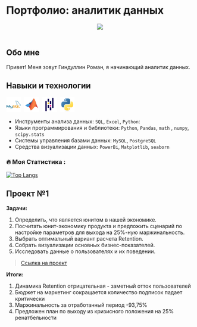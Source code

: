 # Портфолио: аналитик данных

<div id="header" align="center">
  <img src="https://media.giphy.com/media/M9gbBd9nbDrOTu1Mqx/giphy.gif" width="100"/>
</div>
<div id="badges" align="center">
  <img src="https://komarev.com/ghpvc/?username=RomanDoom&style=flat-square&color=blue" alt=""/>
 </div>
  
  
## Обо мне 
Привет! Меня зовут Гиндуллин Роман, я начинающий аналитик данных. 


## Навыки и технологии
<div>
  <img src="https://github.com/devicons/devicon/blob/master/icons/mysql/mysql-original-wordmark.svg" title="MySQL"  alt="MySQL" width="40" height="40"/>&nbsp;
  <img src="https://github.com/devicons/devicon/blob/master/icons/matlab/matlab-original.svg" title="matab"  alt="matab" width="40" height="40"/>&nbsp; 
  <img src="https://github.com/devicons/devicon/blob/master/icons/pandas/pandas-original.svg" title="pandas"  alt="pandas" width="40" height="40"/>&nbsp;
  <img src="https://github.com/devicons/devicon/blob/master/icons/python/python-original.svg" title="pandas"  alt="pandas" width="40" height="40"/>&nbsp;
</div>

   

- Инструменты анализа данных: ``SQL``, ``Excel``, ``Python``: 
- Языки программирования и библиотеки: ``Python``, ``Pandas``, ``math`` , ``numpy``, ``scipy.stats``
- Системы управления базами данных: ``MySQL``, ``PostgreSQL``
- Средства визуализации данных: ``PowerBi``, ``Matplotlib``, ``seaborn``


### :fire: Моя Статистика :
[![Top Langs](https://github-readme-stats.vercel.app/api/top-langs/?username=RomanDoom&layout=compact&theme=vision-friendly-dark)](https://github.com/anuraghazra/github-readme-stats)

## Проект №1
**Задачи:**
1. Определить, что является юнитом в нашей экономике.
2. Посчитать юнит-экономику продукта и предложить сценарий по настройке параметров для выхода на 25%-ную маржинальность.
3. Выбрать оптимальный вариант расчета Retention. 
4. Собрать визуализации основных бизнес-показателей.
5. Исследовать данные о пользователях и их поведении.

> <a href="https://github.com/RomanDoom/MyProjects/blob/main/Project%E2%84%961/%D0%90%D0%BD%D0%B0%D0%BB%D0%B8%D0%B7%20%D1%80%D0%B0%D0%B1%D0%BE%D1%82%D1%8B%20%D0%BE%D0%BD%D0%BB%D0%B0%D0%B9%D0%BD%D0%BA%D0%B8%D0%BD%D0%BE%D1%82%D0%B5%D0%B0%D1%82%D1%80%D0%B0%20%D0%A0%D0%BE%D0%BC%D0%B0%D1%88%D0%BA%D0%B0.mp4">Ссылка на проект</a>


**Итоги:**
<ol>
  <li>Динамика Retention отрицательная - заметный отток пользователей</li>
  <li>Бюджет на маркетинг сокращается количество подписок падает критически</li>
  <li>Маржинальность за отработанный период -93,75%</li>
  <li>Предложен план по выходу из кризисного положения на 25% ренатбельности</li>
</ol>
